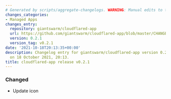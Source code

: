 ```yaml
---
# Generated by scripts/aggregate-changelogs. WARNING: Manual edits to this files will be overwritten.
changes_categories:
- Managed Apps
changes_entry:
  repository: giantswarm/cloudflared-app
  url: https://github.com/giantswarm/cloudflared-app/blob/master/CHANGELOG.md#021---2021-10-18
  version: 0.2.1
  version_tag: v0.2.1
date: '2021-10-18T20:13:35+00:00'
description: Changelog entry for giantswarm/cloudflared-app version 0.2.1, published
  on 18 October 2021, 20:13.
title: cloudflared-app release v0.2.1
---
```


### Changed
- Update icon
